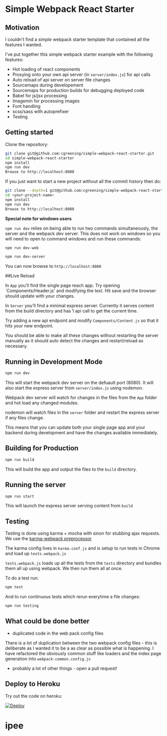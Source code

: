 # Simple Webpack React Starter

## Motivation
I couldn't find a _simple_ webpack starter template that contained all the features I wanted.

I've put together this simple webpack starter example with the following features:

* Hot loading of react components
* Proxying onto your own api server (in `server/index.js`) for api calls
* Auto reload of api server on server file changes
* Sourcemaps during developement
* Sourcemaps for production builds for debugging deployed code
* Babel for js/jsx processing
* Imagemin for processing images
* Font handling
* scss/sass with autoprefixer
* Testing

## Getting started
Clone the repository:

```sh
git clone git@github.com:cgreening/simple-webpack-react-starter.git
cd simple-webpack-react-starter
npm install
npm run dev
Browse to http://localhost:8080
```
If you just want to start a new project without all the commit history then do:

```sh
git clone --depth=1 git@github.com:cgreening/simple-webpack-react-starter <your-project-name>
cd <your-project-name>
npm install
npm run dev
Browse to http://localhost:8080
```

__Special note for windows users__

`npm run dev` relies on being able to run two commands simultaneously, the server and the webpack dev server. This does not work on windows so you will need to open to command windows and run these commands:

```sh
npm run dev-web
```

```sh
npm run dev-server
```

You can now browse to `http://localhost:8080`

##Live Reload

In `App` you'll find the single page reach app. Try opening `Components/Header.js' and modifying the text. Hit save and the browser should update with your changes.

In `Server` you'll find a minimal express server. Currently it serves content from the build directory and has 1 api call to get the current time.

Try adding a new api endpoint and modify `Components/Content.js` so that it hits your new endpoint.

You should be able to make all these changes without restarting the server manually as it should auto detect the changes and restart/reload as necessary.

## Running in Development Mode
```sh
npm run dev
```
This will start the webpack dev server on the defuault port (8080). It will also start the express server from `server/index.js` using nodemon.

Webpack dev server will watch for changes in the files from the `App` folder and hot load any changed modules.

nodemon will watch files in the `server` folder and restart the express server if any files change.

This means that you can update both your single page app and your backend during development and have the changes available immediately.

## Building for Production
```sh
npm run build
```
This will build the app and output the files to the `build` directory.
## Running the server
```sh
npm run start
```
This will launch the express server serving content from `build`

## Testing
Testing is done using karma + mocha with sinon for stubbing ajax requests. We use the [karma-webpack preprocessor](https://github.com/webpack/karma-webpack)

The karma config lives in `karma.conf.js` and is setup to run tests in Chrome and load up `tests.webpack.js`

`tests.webpack.js` loads up all the tests from the `tests` directory and bundles them all up using webpack. We then run them all at once.

To do a test run:

```sh
npm test
```

And to run continuous tests which rerun everytime a file changes:

```sh
npm run testing
```


## What could be done better

* duplicated code in the web pack config files

There is a lot of duplication between the two webpack config files - this is deliberate as I wanted it to be a as clear as possible what is happening. I have refactored the obviously common stuff like loaders and the index page generation into `webpack-common.config.js`

* probably a lot of other things - open a pull request!

## Deploy to Heroku
Try out the code on heroku:

[![Deploy](https://www.herokucdn.com/deploy/button.png)](https://heroku.com/deploy)
# ipee
